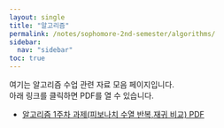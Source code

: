 ```yaml
---
layout: single
title: "알고리즘"
permalink: /notes/sophomore-2nd-semester/algorithms/
sidebar:
  nav: "sidebar"
toc: true
---
```


여기는 알고리즘 수업 관련 자료 모음 페이지입니다.  
아래 링크를 클릭하면 PDF를 열 수 있습니다.  

- [알고리즘 1주차 과제(피보나치 수열 반복,재귀 비교) PDF](/assets/pdfs/Algorhythm_2025-09-09.pdf)
